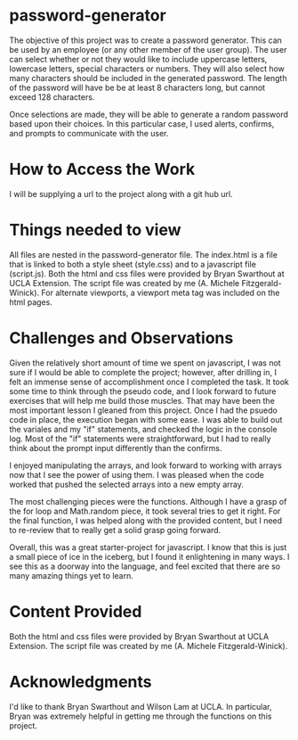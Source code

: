 # password-generator

The objective of this project was to create a password generator.  This can be used by an employee (or any other member of the user group). The user can select whether or not they would like to include uppercase letters, lowercase letters, special characters or numbers. They will also select how many characters should be included in the generated password. The length of the password will have be be at least 8 characters long, but cannot exceed 128 characters.

Once selections are made, they will be able to generate a random password based upon their choices.  In this particular case, I used alerts, confirms, and prompts to communicate with the user.

# How to Access the Work

I will be supplying a url to the project along with a git hub url.  

# Things needed to view

All files are nested in the password-generator file.  The index.html is a file that is linked to both a style sheet (style.css) and to a javascript file (script.js).  Both the html and css files were provided by Bryan Swarthout at UCLA Extension.  The script file was created by me (A. Michele Fitzgerald-Winick).  For alternate viewports, a viewport meta tag was included on the html pages.

# Challenges and Observations

Given the relatively short amount of time we spent on javascript, I was not sure if I would be able to complete the project; however,  after drilling in, I felt an immense sense of accomplishment once I completed the task.  It took some time to think through the pseudo code, and I look forward to future exercises that will help me build those muscles. That may have been the most important lesson I gleaned from this project. Once I had the psuedo code in place, the execution began with some ease.   I was able to build out the variales and my "if" statements, and checked the logic in the console log.  Most of the "if" statements were straightforward, but I had to really think about the prompt input differently than the confirms.  

I enjoyed manipulating the arrays, and look forward to working with arrays now that I see the power of using them. I was pleased when the code worked that pushed the selected arrays into a new empty array.

The most challenging pieces were the functions.  Although I have a grasp of the for loop and Math.random piece, it took several tries to get it right.  For the final function, I was helped along with the provided content, but I need to re-review that to really get a solid grasp going forward.

Overall, this was a great starter-project for javascript.  I know that this is just a small piece of ice in the iceberg, but I found it enlightening in many ways.  I see this as a doorway into the language, and feel excited that there are so many amazing things yet to learn.

# Content Provided

Both the html and css files were provided by Bryan Swarthout at UCLA Extension.  The script file was created by me (A. Michele Fitzgerald-Winick). 


# Acknowledgments

I'd like to thank Bryan Swarthout and Wilson Lam at UCLA.  In particular, Bryan was extremely helpful in getting me through the functions on this project.